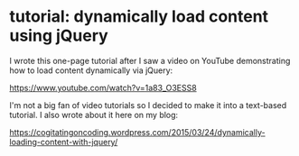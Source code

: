 # tutorial: dynamically load content using jQuery

I wrote this one-page tutorial after I saw a video on YouTube demonstrating how to load content dynamically via jQuery:

https://www.youtube.com/watch?v=1a83_O3ESS8

I'm not a big fan of video tutorials so I decided to make it into a text-based tutorial.  I also wrote about it here on my blog:

https://cogitatingoncoding.wordpress.com/2015/03/24/dynamically-loading-content-with-jquery/
